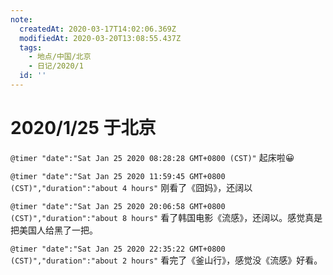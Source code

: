 ```yaml
---
note:
  createdAt: 2020-03-17T14:02:06.369Z
  modifiedAt: 2020-03-20T13:08:55.437Z
  tags:
    - 地点/中国/北京
    - 日记/2020/1
  id: ''
---
```

# 2020/1/25 于北京

`@timer "date":"Sat Jan 25 2020 08:28:28 GMT+0800 (CST)"`
起床啦:grinning:

`@timer "date":"Sat Jan 25 2020 11:59:45 GMT+0800 (CST)","duration":"about 4 hours"`
刚看了《囧妈》，还阔以

`@timer "date":"Sat Jan 25 2020 20:06:58 GMT+0800 (CST)","duration":"about 8 hours"`
看了韩国电影《流感》，还阔以。感觉真是把美国人给黑了一把。

`@timer "date":"Sat Jan 25 2020 22:35:22 GMT+0800 (CST)","duration":"about 2 hours"`
看完了《釜山行》，感觉没《流感》好看。

